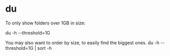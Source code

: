 # du

To only show folders over 1GB in size:

du -h --threshold=1G

You may also want to order by size, to easily find the biggest ones.
du -h --threshold=1G | sort -h
